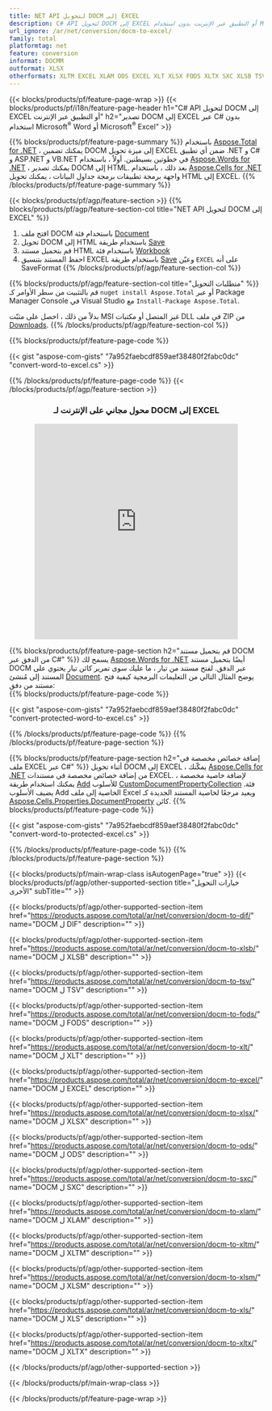 ```yaml
---
title: NET API لتحويل DOCM إلى EXCEL
description: C# API لتحويل DOCM إلى EXCEL أو التطبيق عبر الإنترنت بدون استخدام Microsoft Excel أو Adobe Reader أو عبر الإنترنت. اختبر محول CSV إلى DOC على الإنترنت مجانًا بسرعة قبل دمج الكود. أو مع محول مجاني على الإنترنت
url_ignore: /ar/net/conversion/docm-to-excel/
family: total
platformtag: net
feature: conversion
informat: DOCMM
outformat: XLSX
otherformats: XLTM EXCEL XLAM ODS EXCEL XLT XLSX FODS XLTX SXC XLSB TSV XLSM DIF
---
```

{{< blocks/products/pf/feature-page-wrap >}}
{{< blocks/products/pf/i18n/feature-page-header h1="C# API لتحويل DOCM إلى EXCEL أو التطبيق عبر الإنترنت" h2="تصدير DOCM إلى EXCEL عبر C# بدون استخدام Microsoft<sup>&reg;</sup> Word أو Microsoft<sup>&reg;</sup> Excel" >}}

{{% blocks/products/pf/feature-page-summary %}}
باستخدام [Aspose.Total for .NET](https://products.aspose.com/total/net/) ، يمكنك تضمين DOCM إلى ميزة تحويل EXCEL ضمن أي تطبيق .NET و C# و ASP.NET و VB.NET في خطوتين بسيطتين. أولاً ، باستخدام [Aspose.Words for .NET](https://products.aspose.com/words/net/) ، يمكنك تصدير DOCM إلى HTML. بعد ذلك ، باستخدام [Aspose.Cells for .NET](https://products.aspose.com/cells/net/) واجهة برمجة تطبيقات برمجة جداول البيانات ، يمكنك تحويل HTML إلى EXCEL.
{{% /blocks/products/pf/feature-page-summary  %}}

{{< blocks/products/pf/agp/feature-section >}}
{{% blocks/products/pf/agp/feature-section-col title="NET API لتحويل DOCM إلى EXCEL" %}}
1. افتح ملف DOCM باستخدام فئة [Document](https://reference.aspose.com/words/net/aspose.words/document)
2. تحويل DOCM إلى HTML باستخدام طريقة [Save](https://reference.aspose.com/words/net/aspose.words.documentsave/methods/4)
3. قم بتحميل مستند HTML باستخدام فئة [Workbook](https://reference.aspose.com/cells/net/aspose.cells/workbook)
4. احفظ المستند بتنسيق EXCEL باستخدام طريقة [Save](https://reference.aspose.com/cells/net/aspose.cells.workbook/save/methods/4) وعيّن `EXCEL` على أنه SaveFormat
{{% /blocks/products/pf/agp/feature-section-col %}}

{{% blocks/products/pf/agp/feature-section-col title="متطلبات التحويل" %}}
قم بالتثبيت من سطر الأوامر كـ ``nuget install Aspose.Total`` أو عبر Package Manager Console في Visual Studio مع ``Install-Package Aspose.Total``.

بدلاً من ذلك ، احصل على مثبّت MSI غير المتصل أو مكتبات DLL في ملف ZIP من [Downloads](https://releases.aspose.com/total/net).
{{% /blocks/products/pf/agp/feature-section-col %}}

{{% blocks/products/pf/feature-page-code %}}

{{< gist "aspose-com-gists" "7a952faebcdf859aef38480f2fabc0dc" "convert-word-to-excel.cs" >}}


{{% /blocks/products/pf/feature-page-code %}}
{{< /blocks/products/pf/agp/feature-section >}}
<div class="container-fluid agp-content bg-white aboutfile box-1 vh100 section nopbtm">
<div class=container>
<div class=row>
<div class="demobox tc col-md-12 padding-0" align="center">

<h3>محول مجاني على الإنترنت لـ DOCM إلى EXCEL</h3>

<iframe style="border: none; height: 426px;" scrolling="no" src="https://total-conversion-app-65z5r2lp.qa.k8s.dynabic.com/?to=xlsx&from=docm" id="child-iframe" width="80%"></iframe>

</div></div>
</div></div>

{{% blocks/products/pf/feature-page-section  h2="قم بتحميل مستند DOCM من الدفق عبر C#" %}}
يسمح لك [Aspose.Words for .NET](https://products.aspose.com/words/net/) أيضًا بتحميل مستند DOCM عبر الدفق. لفتح مستند من تيار ، ما عليك سوى تمرير كائن تيار يحتوي على المستند إلى مُنشئ [Document](https://reference.aspose.com/words/net/aspose.words/document). يوضح المثال التالي من التعليمات البرمجية كيفية فتح مستند من دفق:  
{{% blocks/products/pf/feature-page-code %}}

{{< gist "aspose-com-gists" "7a952faebcdf859aef38480f2fabc0dc" "convert-protected-word-to-excel.cs" >}}

{{% /blocks/products/pf/feature-page-code  %}}
{{% /blocks/products/pf/feature-page-section %}}

{{% blocks/products/pf/feature-page-section  h2="إضافة خصائص مخصصة في ملف EXCEL عبر C#" %}}
أثناء تحويل DOCM إلى EXCEL ، يمكّنك [Aspose.Cells for .NET](https://products.aspose.com/cells/net/) من إضافة خصائص مخصصة في مستندات EXCEL. لإضافة خاصية مخصصة ، يمكنك استخدام طريقة [Add](https://reference.aspose.com/cells/net/aspose.cells.properties/customdocumentropertycollection/methods/add/index) للأسلوب [CustomDocumentPropertyCollection](https://reference.aspose.com/cells/net/aspose.cells.properties/CustomDocumentPropertyCollection) فئة. يضيف الأسلوب Add الخاصية إلى ملف Excel ويعيد مرجعًا لخاصية المستند الجديدة كـ [Aspose.Cells.Properties.DocumentProperty](https://reference.aspose.com/cells/net/aspose.cells.properties/DocumentProperty) كائن. 
{{% blocks/products/pf/feature-page-code %}}

{{< gist "aspose-com-gists" "7a952faebcdf859aef38480f2fabc0dc" "convert-word-to-protected-excel.cs" >}}

{{% /blocks/products/pf/feature-page-code  %}}
{{% /blocks/products/pf/feature-page-section %}}

{{< blocks/products/pf/main-wrap-class isAutogenPage="true" >}}
{{< blocks/products/pf/agp/other-supported-section title="خيارات التحويل الأخرى" subTitle="" >}}

{{< blocks/products/pf/agp/other-supported-section-item href="https://products.aspose.com/total/ar/net/conversion/docm-to-dif/" name="DOCM ل DIF" description="" >}}

{{< blocks/products/pf/agp/other-supported-section-item href="https://products.aspose.com/total/ar/net/conversion/docm-to-xlsb/" name="DOCM ل XLSB" description="" >}}

{{< blocks/products/pf/agp/other-supported-section-item href="https://products.aspose.com/total/ar/net/conversion/docm-to-tsv/" name="DOCM ل TSV" description="" >}}

{{< blocks/products/pf/agp/other-supported-section-item href="https://products.aspose.com/total/ar/net/conversion/docm-to-fods/" name="DOCM ل FODS" description="" >}}

{{< blocks/products/pf/agp/other-supported-section-item href="https://products.aspose.com/total/ar/net/conversion/docm-to-xlt/" name="DOCM ل XLT" description="" >}}

{{< blocks/products/pf/agp/other-supported-section-item href="https://products.aspose.com/total/ar/net/conversion/docm-to-excel/" name="DOCM ل EXCEL" description="" >}}

{{< blocks/products/pf/agp/other-supported-section-item href="https://products.aspose.com/total/ar/net/conversion/docm-to-xlsx/" name="DOCM ل XLSX" description="" >}}

{{< blocks/products/pf/agp/other-supported-section-item href="https://products.aspose.com/total/ar/net/conversion/docm-to-ods/" name="DOCM ل ODS" description="" >}}

{{< blocks/products/pf/agp/other-supported-section-item href="https://products.aspose.com/total/ar/net/conversion/docm-to-sxc/" name="DOCM ل SXC" description="" >}}

{{< blocks/products/pf/agp/other-supported-section-item href="https://products.aspose.com/total/ar/net/conversion/docm-to-xlam/" name="DOCM ل XLAM" description="" >}}

{{< blocks/products/pf/agp/other-supported-section-item href="https://products.aspose.com/total/ar/net/conversion/docm-to-xltm/" name="DOCM ل XLTM" description="" >}}

{{< blocks/products/pf/agp/other-supported-section-item href="https://products.aspose.com/total/ar/net/conversion/docm-to-xlsm/" name="DOCM ل XLSM" description="" >}}

{{< blocks/products/pf/agp/other-supported-section-item href="https://products.aspose.com/total/ar/net/conversion/docm-to-xls/" name="DOCM ل XLS" description="" >}}

{{< blocks/products/pf/agp/other-supported-section-item href="https://products.aspose.com/total/ar/net/conversion/docm-to-xltx/" name="DOCM ل XLTX" description="" >}}



{{< /blocks/products/pf/agp/other-supported-section >}}

{{< /blocks/products/pf/main-wrap-class >}}

{{< /blocks/products/pf/feature-page-wrap >}}